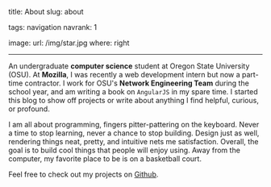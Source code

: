 title: About
slug: about

tags: navigation
navrank: 1

image:
    url: /img/star.jpg
    where: right

---

An undergraduate **computer science** student at Oregon State University (OSU).
At **Mozilla**, I was recently a web development intern but now a part-time
contractor. I work for OSU's **Network Engineering Team** during the school
year, and am writing a book on ```AngularJS``` in my spare time. I started this
blog to show off projects or write about anything I find helpful, curious, or
profound.

I am all about programming, fingers pitter-pattering on the keyboard. Never a
time to stop learning, never a chance to stop building. Design just as well,
rendering things neat, pretty, and intuitive nets me satisfaction. Overall, the
goal is to build cool things that people will enjoy using. Away from the
computer, my favorite place to be is on a basketball court.

Feel free to check out my projects on [Github][github].

[piano]:http://www.youtube.com/watch?v=bocsXSPMYbU
[tennis]:http://www.facebook.com/video/video.php?v=1065800744763
[github]:http://github.com/ngokevin
